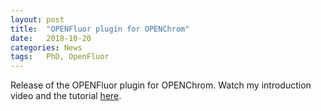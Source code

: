```yaml
---
layout: post
title:  "OPENFluor plugin for OPENChrom"
date:   2018-10-20
categories: News
tags:	PhD, OpenFluor
---
```

Release of the OPENFluor plugin for OPENChrom. Watch my introduction video and the tutorial [here](https://youtu.be/gGGdYTz3L6E).
